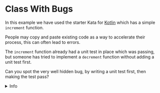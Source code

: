 # Class With Bugs

In this example we have used the starter Kata for [Kotlin](https://github.com/opencastsoftware/kata-starters/tree/main/kotlin) which has a simple `increment` function.

People may copy and paste existing code as a way to accelerate their process, this can often lead to errors.

The `increment` function already had a unit test in place which was passing, but someone has tried to implement a `decrement`
function without adding a unit test first.

Can you spot the very well hidden bug, by writing a unit test first, then making the test pass?

<details>
<summary>Info</summary>

## What does this provide?

- A simple Kotlin project that's set up with gradle as the build tool
- Testing using JUnit 5

## Using this template

### Prerequisite requirements

A Java 8+ JDK and gradle.

### Coding and running

- When running commands - ensure that this folder (`kotlin/`) is your working directory
- When coding in IDE - open this folder (`kotlin/`) in the IDE not the parent folder, otherwise tools like `IntelliJ` may not be able to give code hints or run formatters

### Key commands

- `./gradlew compile` - compile the project.
- `./gradlew test` - runs JUnit tests.

</details>
